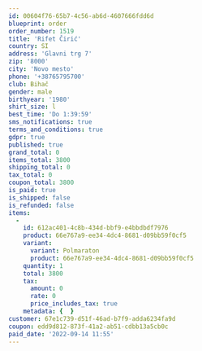 ```yaml
---
id: 00604f76-65b7-4c56-ab6d-4607666fdd6d
blueprint: order
order_number: 1519
title: 'Rifet Čirić'
country: SI
address: 'Glavni trg 7'
zip: '8000'
city: 'Novo mesto'
phone: '+38765795700'
club: Bihač
gender: male
birthyear: '1980'
shirt_size: l
best_time: 'Do 1:39:59'
sms_notifications: true
terms_and_conditions: true
gdpr: true
published: true
grand_total: 0
items_total: 3800
shipping_total: 0
tax_total: 0
coupon_total: 3800
is_paid: true
is_shipped: false
is_refunded: false
items:
  -
    id: 612ac401-4c8b-434d-bbf9-e4bbdbdf7976
    product: 66e767a9-ee34-4dc4-8681-d09bb59f0cf5
    variant:
      variant: Polmaraton
      product: 66e767a9-ee34-4dc4-8681-d09bb59f0cf5
    quantity: 1
    total: 3800
    tax:
      amount: 0
      rate: 0
      price_includes_tax: true
    metadata: {  }
customer: 67e1c739-d51f-46ad-b7f9-adda6234fa9d
coupon: edd9d812-873f-41a2-ab51-cdbb13a5cb0c
paid_date: '2022-09-14 11:55'
---
```

